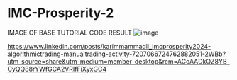 # IMC-Prosperity-2

IMAGE OF BASE TUTORIAL CODE RESULT 
![image](https://github.com/Karim-Mammadli/IMC-Prosperity-2/assets/70446293/18dec140-3d71-413e-bfe9-68a382385552)




https://www.linkedin.com/posts/karimmammadli_imcprosperity2024-algorithmictrading-manualtrading-activity-7207066724762882051-2WBb?utm_source=share&utm_medium=member_desktop&rcm=ACoAADkQZ8YB_CyQQ88rYWfGCA2VRIfFiXyxGC4
